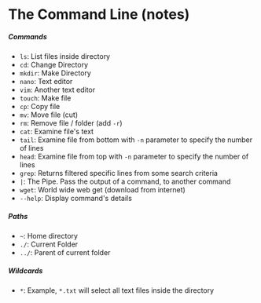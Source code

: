 # The Command Line (notes)

##### Commands
- `ls`: List files inside directory
- `cd`: Change Directory
- `mkdir`: Make Directory
- `nano`: Text editor
- `vim`: Another text editor
- `touch`: Make file
- `cp`: Copy file
- `mv`: Move file (cut)
- `rm`: Remove file / folder (add `-r`)
- `cat`: Examine file's text
- `tail`: Examine file from bottom with `-n` parameter to specify the number of lines
- `head`: Examine file from top with `-n` parameter to specify the number of lines
- `grep`: Returns filtered specific lines from some search criteria
- `|`: The Pipe. Pass the output of a command, to another command
- `wget`: World wide web get (download from internet)
- `--help`: Display command's details

##### Paths
- `~`: Home directory
- `./`: Current Folder
- `../`: Parent of current folder

##### Wildcards
- `*`: Example, `*.txt` will select all text files inside the directory
